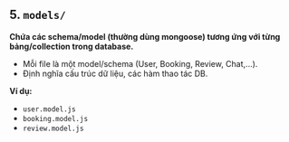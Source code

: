 ## 5. `models/`

**Chứa các schema/model (thường dùng mongoose) tương ứng với từng bảng/collection trong database.**

- Mỗi file là một model/schema (User, Booking, Review, Chat,...).
- Định nghĩa cấu trúc dữ liệu, các hàm thao tác DB.

**Ví dụ:**

- `user.model.js`
- `booking.model.js`
- `review.model.js`
